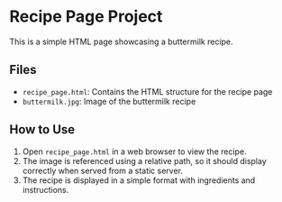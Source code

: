 # Recipe Page Project

This is a simple HTML page showcasing a buttermilk recipe.

## Files
- `recipe_page.html`: Contains the HTML structure for the recipe page
- `buttermilk.jpg`: Image of the buttermilk recipe

## How to Use
1. Open `recipe_page.html` in a web browser to view the recipe.
2. The image is referenced using a relative path, so it should display correctly when served from a static server.
3. The recipe is displayed in a simple format with ingredients and instructions.
